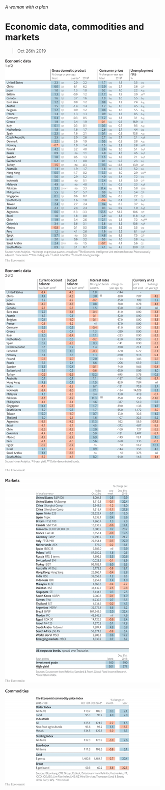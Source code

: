 ###### A woman with a plan

# Economic data, commodities and markets 

> Oct 26th 2019 

![image](images/20191026_INT101.png) 

![image](images/20191026_INT102.png) 

![image](images/20191026_INT201.png) 

![image](images/20191026_INT401.png) 

